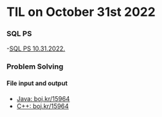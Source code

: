 # **TIL on October 31st 2022**
### SQL PS
-[SQL PS 10.31.2022.](../../../Problem%20Solving/SQL/10-31-2022.md)

### Problem Solving
#### File input and output
- [Java: boj.kr/15964](../../../Problem%20Solving/boj/File%20input%20and%20output/j15964-10-31-2022.java)
- [C++: boj.kr/15964](../../../Problem%20Solving/boj/File%20input%20and%20output/15964-10-31-2022.cpp)